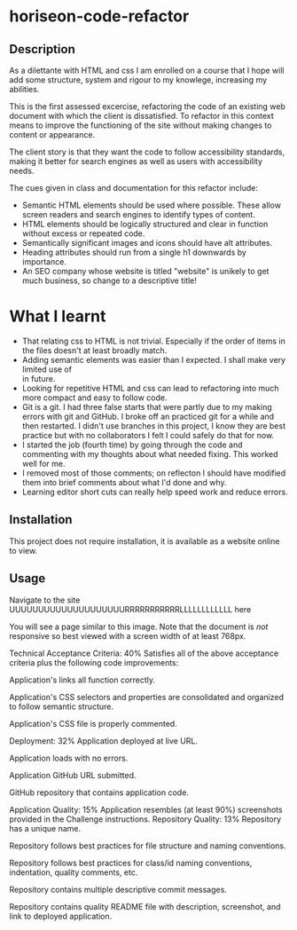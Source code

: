 # horiseon-code-refactor

## Description
As a dilettante with HTML and css I am enrolled on a course that I hope will add some structure, system and rigour to my knowlege, increasing my abilities.

This is the first assessed excercise, refactoring the code of an existing web document with which the client is dissatisfied. To refactor in this context means to improve the functioning of the site without making changes to content or appearance.

The client story is that they want the code to follow accessibility standards, making it better for search engines as well as users with accessibility needs.

The cues given in class and documentation for this refactor include: 
- Semantic HTML elements should be used where possible. These allow screen readers and search engines to identify types of content.
- HTML elements should be logically structured and clear in function without excess or repeated code.
- Semantically significant images and icons should have alt attributes.
- Heading attributes should run from a single h1 downwards by importance.
- An SEO company whose website is titled "website" is unikely to get much business, so change to a descriptive title!

# What I learnt
- That relating css to HTML is not trivial. Especially if the order of items in the files doesn't at least broadly match.
- Adding semantic elements was easier than I expected. I shall make very limited use of <div> in future.
- Looking for repetitive HTML and css can lead to refactoring into much more compact and easy to follow code.
- Git is a git. I had three false starts that were partly due to my making errors with git and GitHub. I broke off an practiced git for a while and then restarted. I didn't use branches in this project, I know they are best practice but with no collaborators I felt I could safely do that for now.
- I started the job (fourth time) by going through the code and commenting with my thoughts about what needed fixing. This worked well for me.
- I removed most of those comments; on reflecton I should have modified them into brief comments about what I'd done and why.
- Learning editor short cuts can really help speed work and reduce errors.

## Installation
This project does not require installation, it is available as a website online to view.

## Usage
Navigate to the site UUUUUUUUUUUUUUUUUUUURRRRRRRRRRRLLLLLLLLLLLL here

You will see a page similar to this image. Note that the document is *not* responsive so best viewed with a screen width of at least 768px. 



Technical Acceptance Criteria: 40%
Satisfies all of the above acceptance criteria plus the following code improvements:

Application's links all function correctly.

Application's CSS selectors and properties are consolidated and organized to follow semantic structure.

Application's CSS file is properly commented.

Deployment: 32%
Application deployed at live URL.

Application loads with no errors.

Application GitHub URL submitted.

GitHub repository that contains application code.

Application Quality: 15%
Application resembles (at least 90%) screenshots provided in the Challenge instructions.
Repository Quality: 13%
Repository has a unique name.

Repository follows best practices for file structure and naming conventions.

Repository follows best practices for class/id naming conventions, indentation, quality comments, etc.

Repository contains multiple descriptive commit messages.

Repository contains quality README file with description, screenshot, and link to deployed application.

















